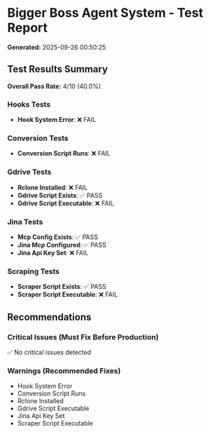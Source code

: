 # Bigger Boss Agent System - Test Report
**Generated:** 2025-09-26 00:50:25

## Test Results Summary
**Overall Pass Rate:** 4/10 (40.0%)


### Hooks Tests

- **Hook System Error**: ❌ FAIL

### Conversion Tests

- **Conversion Script Runs**: ❌ FAIL

### Gdrive Tests

- **Rclone Installed**: ❌ FAIL
- **Gdrive Script Exists**: ✅ PASS
- **Gdrive Script Executable**: ❌ FAIL

### Jina Tests

- **Mcp Config Exists**: ✅ PASS
- **Jina Mcp Configured**: ✅ PASS
- **Jina Api Key Set**: ❌ FAIL

### Scraping Tests

- **Scraper Script Exists**: ✅ PASS
- **Scraper Script Executable**: ❌ FAIL

## Recommendations

### Critical Issues (Must Fix Before Production)

✅ No critical issues detected

### Warnings (Recommended Fixes)

- Hook System Error
- Conversion Script Runs
- Rclone Installed
- Gdrive Script Executable
- Jina Api Key Set
- Scraper Script Executable
